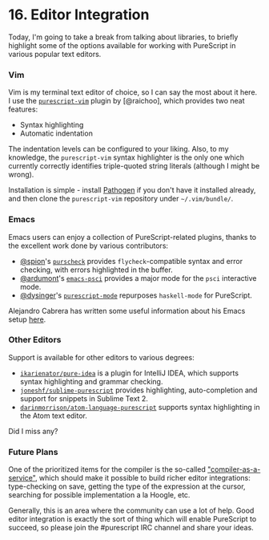 # 16. Editor Integration

Today, I'm going to take a break from talking about libraries, to briefly highlight some of the options available for working with PureScript in various popular text editors.

### Vim

Vim is my terminal text editor of choice, so I can say the most about it here. I use the [`purescript-vim`](https://github.com/raichoo/purescript-vim) plugin by [@raichoo], which provides two neat features:

- Syntax highlighting
- Automatic indentation

The indentation levels can be configured to your liking. Also, to my knowledge, the `purescript-vim` syntax highlighter is the only one which currently correctly identifies triple-quoted string literals (although I might be wrong).

Installation is simple - install [Pathogen](https://github.com/tpope/vim-pathogen) if you don't have it installed already, and then clone the `purescript-vim` repository under `~/.vim/bundle/`.

### Emacs

Emacs users can enjoy a collection of PureScript-related plugins, thanks to the excellent work done by various contributors:

- [@spion](http://github.com/spion)'s [`purscheck`](https://github.com/spion/purscheck) provides `flycheck`-compatible syntax and error checking, with errors highlighted in the buffer.
- [@ardumont](http://github.com/ardumont)'s [`emacs-psci`](https://github.com/ardumont/emacs-psci) provides a major mode for the `psci` interactive mode.
- [@dysinger](http://github.com/dysinger)'s [`purescript-mode`](https://github.com/dysinger/purescript-mode) repurposes `haskell-mode` for PureScript.

Alejandro Cabrera has written some useful information about his Emacs setup [here](https://blog.cppcabrera.com/posts/purescript-emacs.html).

### Other Editors

Support is available for other editors to various degrees:

- [`ikarienator/pure-idea`](https://github.com/ikarienator/pure-idea) is a plugin for IntelliJ IDEA, which supports syntax highlighting and grammar checking.
- [`joneshf/sublime-purescript`](https://github.com/joneshf/sublime-purescript) provides highlighting, auto-completion and support for snippets in Sublime Text 2.
- [`darinmorrison/atom-language-purescript`](https://github.com/darinmorrison/atom-language-purescript) supports syntax highlighting in the Atom text editor.

Did I miss any?

### Future Plans

One of the prioritized items for the compiler is the so-called ["compiler-as-a-service"](https://github.com/purescript/purescript/issues/555), which should make it possible to build richer editor integrations: type-checking on save, getting the type of the expression at the cursor, searching for possible implementation a la Hoogle, etc.

Generally, this is an area where the community can use a lot of help. Good editor integration is exactly the sort of thing which will enable PureScript to succeed, so please join the #purescript IRC channel and share your ideas.
